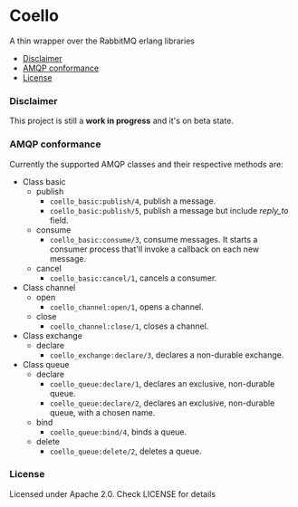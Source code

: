 Coello
======

A thin wrapper over the RabbitMQ erlang libraries

* [Disclaimer](#disclaimer)
* [AMQP conformance](#conformance)
* [License](#licesne)

### Disclaimer <a name="disclaimer"> ###

This project is still a __work in progress__ and it's on beta state.

### AMQP conformance <a name="conformance"> ###

Currently the supported AMQP classes and their respective methods are:

* Class basic
  * publish
      * `coello_basic:publish/4`, publish a message.
      * `coello_basic:publish/5`, publish a message but include _reply_to_ field.
  * consume
      * `coello_basic:consume/3`, consume messages. It starts a consumer process that'll invoke a callback on each new message.
  * cancel
      * `coello_basic:cancel/1`, cancels a consumer.
* Class channel
  * open
      * `coello_channel:open/1`, opens a channel.
  * close
      * `coello_channel:close/1`, closes a channel.
* Class exchange
  * declare
      * `coello_exchange:declare/3`, declares a non-durable exchange.
* Class queue
  * declare
      * `coello_queue:declare/1`, declares an exclusive, non-durable queue.
      * `coello_queue:declare/2`, declares an exclusive, non-durable queue, with a chosen name.
  * bind
      * `coello_queue:bind/4`, binds a queue.
  * delete
      * `coello_queue:delete/2`, deletes a queue.

### License <a name="license"> ###
Licensed under Apache 2.0. Check LICENSE for details
